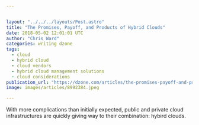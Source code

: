 ```yaml
---


layout: "../../../layouts/Post.astro"
title: "The Promises, Payoff, and Products of Hybrid Clouds"
date: 2018-05-02 12:01:01 UTC
author: "Chris Ward"
categories: writing dzone
tags:
  - cloud
  - hybrid cloud
  - cloud vendors
  - hybrid cloud management solutions
  - cloud considerations
publication_url: "https://dzone.com/articles/the-promises-payoff-and-products-of-hybrid-clouds"
image: images/articles/8992384.jpeg

---
```

With more complications than initially expected, public and private cloud infrastructures are quickly giving way to their combination: hybird clouds.

